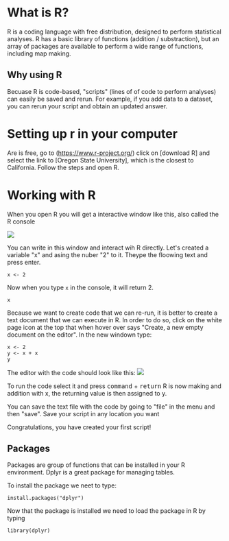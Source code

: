 # What is R?

R is a coding language with free distribution, designed to perform statistical analyses. R has a basic library of functions (addition / substraction), but an array of packages are available to perform a wide range of functions, including map making.

## Why using R

Becuase R is code-based, "scripts" (lines of of code to perform analyses) can easily be saved and rerun. For example, if you add data to a dataset, you can rerun your script and obtain an updated answer.

# Setting up r in your computer
 
Are is free, go to (https://www.r-project.org/) click on [download R] and select the link to [Oregon State University], which is the closest to California. Follow the steps and open R.

# Working with R

When you open R you will get a interactive window like this, also called the R console

![](img/r_window.png)

You can write in this window and interact wih R directly. Let's created a variable "x" and asing the nuber "2" to it. Theype the floowing text and press enter.

```
x <- 2
```
Now when you type `x` in the console, it will return 2.
```
x
```

Because we want to create code that we can re-run, it is better to create a text document that we can execute in R. In order to do so, click on the white page icon at the top that when hover over says "Create, a new empty document on the editor". In the new windown type:
```
x <- 2
y <- x + x
y
```
The editor with the code should look like this:
![](img/editor.png)

To run the code select it and press <kbd>command</kbd> + <kbd>return</kbd>
R is now making and addition with x, the returning value is then assigned to y. 

You can save the text file with the code by going to "file" in the menu and then "save". Save your script in any location you want

Congratulations, you have created your first script!

## Packages

Packages are group of functions that can be installed in your R environment. Dplyr is a great package for managing tables.

To install the package we neet to type:

```
install.packages("dplyr")
```

Now that the package is installed we need to load the package in R by typing

```
library(dplyr)
```

